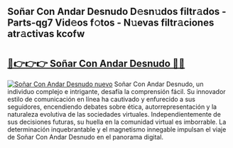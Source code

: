 ## Soñar Con Andar Desnudo D𝚎sn𝚞dos filtr𝚊dos - Parts-qg7 Vid𝚎os f𝚘tos - N𝚞evas filtr𝚊ciones atr𝚊ctivas kcofw

# <h2><a href="http://mb5r8c3.tromn.icu/?c=So%c3%b1ar+Con+Andar+Desnudo">🔗👉👉👉 Soñar Con Andar Desnudo 🔗🔗</a></h2>

[![Soñar Con Andar Desnudo nuevo](https://i.imgur.com/pEAQMta.gif)](http://mb5r8c3.tromn.icu/?c=So%c3%b1ar+Con+Andar+Desnudo)
Soñar Con Andar Desnudo, un individuo complejo e intrigante, desafía la comprensión fácil. Su innovador estilo de comunicación en línea ha cautivado y enfurecido a sus seguidores, encendiendo debates sobre ética, autorrepresentación y la naturaleza evolutiva de las sociedades virtuales. Independientemente de sus decisiones futuras, su huella en la comunidad virtual es imborrable. La determinación inquebrantable y el magnetismo innegable impulsan el viaje de Soñar Con Andar Desnudo en el panorama digital.
